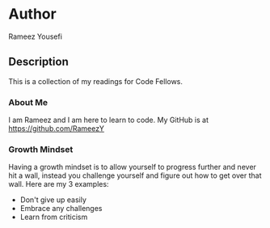 # Author
Rameez Yousefi

## Description
This is a collection of my readings for Code Fellows.

### About Me
I am Rameez and I am here to learn to code.
My GitHub is at https://github.com/RameezY

### Growth Mindset
Having a growth mindset is to allow yourself to progress further and never hit a wall, instead you challenge yourself and figure out how to get over that wall. Here are my 3 examples:
* Don't give up easily
* Embrace any challenges
* Learn from criticism
